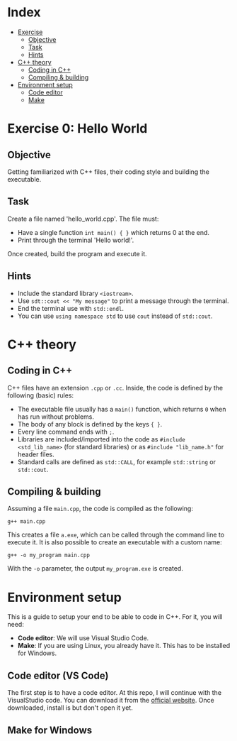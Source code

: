 # Index

- [Exercise](#exercise-0-hello-world)
    - [Objective](#objective)
    - [Task](#task)
    - [Hints](#hints)
- [C++ theory](#c-theory)
    - [Coding in C++](#coding-in-c)
    - [Compiling & building](#compiling--building)
- [Environment setup](#environment-setup)
    - [Code editor](#code-editor-vs-code)
    - [Make](#make-for-windows)

# Exercise 0: Hello World

## Objective

Getting familiarized with C++ files, their coding style and building the executable. 

## Task

Create a file named 'hello_world.cpp'. The file must:

- Have a single function `int main() { }` which returns 0 at the end.
- Print through the terminal 'Hello world!'.

Once created, build the program and execute it.

## Hints

- Include the standard library `<iostream>`.
- Use `sdt::cout << "My message"` to print a message through the terminal.
- End the terminal use with `std::endl`.
- You can use `using namespace std` to use `cout` instead of `std::cout`.

# C++ theory
## Coding in C++

C++ files have an extension `.cpp` or `.cc`.
Inside, the code is defined by the following (basic) rules:

- The executable file usually has a `main()` function, which returns `0` when has run without problems.
- The body of any block is defined by the keys `{ }`.
- Every line command ends with `;`.
- Libraries are included/imported into the code as `#include <std_lib_name>` (for standard libraries) or as `#include "lib_name.h"` for header files.
- Standard calls are defined as `std::CALL`, for example `std::string` or `std::cout`.

## Compiling & building

Assuming a file `main.cpp`, the code is compiled as the following:

```
g++ main.cpp
```

This creates a file `a.exe`, which can be called through the command line to execute it.
It is also possible to create an executable with a custom name:

```
g++ -o my_program main.cpp
```

With the `-o` parameter, the output `my_program.exe` is created.

# Environment setup

This is a guide to setup your end to be able to code in C++.
For it, you will need:

- **Code editor**: We will use Visual Studio Code.
- **Make**: If you are using Linux, you already have it. This has to be installed for Windows.

## Code editor (VS Code)

The first step is to have a code editor.
At this repo, I will continue with the VisualStudio code.
You can download it from the [official website](https://code.visualstudio.com/download).
Once downloaded, install is but don't open it yet.

## Make for Windows

